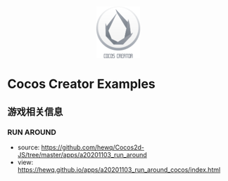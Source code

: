 <p align="center">
  <img width=20% src="md/cocos_creator.png">
</p>

# Cocos Creator Examples

## 游戏相关信息

### RUN AROUND

- source: <https://github.com/hewq/Cocos2d-JS/tree/master/apps/a20201103_run_around>
- view: <https://hewq.github.io/apps/a20201103_run_around_cocos/index.html>
  